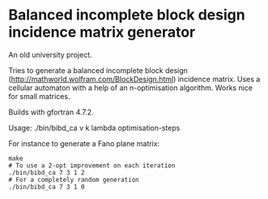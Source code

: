 # Balanced incomplete block design incidence matrix generator

An old university project. 

Tries to generate a balanced incomplete block design (http://mathworld.wolfram.com/BlockDesign.html) incidence matrix. Uses a cellular automaton with a help of an n-optimisation algorithm. Works nice for small matrices.

Builds with gfortran 4.7.2.

Usage:
    ./bin/bibd_ca v k lambda optimisation-steps

For instance to generate a Fano plane matrix:

    make
    # To use a 2-opt improvement on each iteration
    ./bin/bibd_ca 7 3 1 2
    # For a completely random generation
    ./bin/bibd_ca 7 3 1 0

